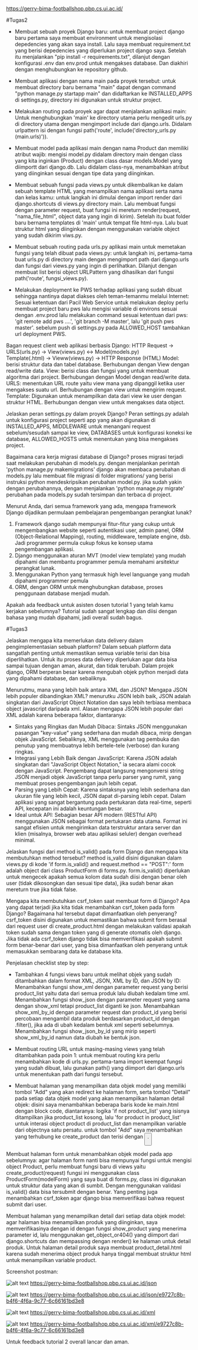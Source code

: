 https://gerry-bima-footballshop.pbp.cs.ui.ac.id/

#Tugas2

- Membuat sebuah proyek Django baru: untuk membuat project django baru pertama saya membuat environment untuk mengisolasi depedencies yang akan saya install. Lalu saya membuat requirement.txt yang berisi depedencies yang diperlukan project django saya. Setelah itu menjalankan "pip install -r requirements.txt", dilanjut dengan konfigurasi .env dan env.prod untuk mengakses database. Dan diakhiri dengan menghubungkan ke repository github.

- Membuat aplikasi dengan nama main pada proyek tersebut: untuk membuat directory baru bernama "main" dapat dengan command "python manage.py startapp main" dan didaftarkan ke INSTALLED_APPS di settings.py, directory ini digunakan untuk struktur project.

- Melakukan routing pada proyek agar dapat menjalankan aplikasi main: Untuk menghubungkan 'main' ke directory utama perlu mengedit urls.py di directory utama dengan mengimport include dari django.urls. Didalam urlpattern isi dengan fungsi path('route', include('directory_urls.py (main.urls)')).

- Membuat model pada aplikasi main dengan nama Product dan memiliki atribut wajib: mengisi model.py didalam directory main dengan class yang kita inginkan (Product) dengan class dasar models.Model yang diimportt dari django.db. Lalu didalam class-nya, menambahkan atribut yang diinginkan sesuai dengan tipe data yang diinginkan.

- Membuat sebuah fungsi pada views.py untuk dikembalikan ke dalam sebuah template HTML yang menampilkan nama aplikasi serta nama dan kelas kamu: untuk langkah ini dimulai dengan import render dari django.shortcuts di views.py directory main. Lalu membuat fungsi dengan parameter request, buat fungsi ini mereturn render(request, "nama_file_html", object data yang ingin di kirim). Setelah itu buat folder baru bernama templates di 'main' untuk tempat file html-nya. Lalu buat struktur html yang diinginkan dengan menggunakan variable object yang sudah dikirim viws.py.

- Membuat sebuah routing pada urls.py aplikasi main untuk memetakan fungsi yang telah dibuat pada views.py: untuk langkah ini, pertama-tama buat urls.py di directory main dengan mengimport path dari django.urls dan fungsi dari views.py yang ingin di perlihatkan. Dilanjut dengan membuat list berisi object URLPattern yang dihasilkan dari fungsi path('route', fungsi_views.py).

- Melakukan deployment ke PWS terhadap aplikasi yang sudah dibuat sehingga nantinya dapat diakses oleh teman-temanmu melalui Internet: Sesuai ketentuan dari Pacil Web Service untuk melakukan deploy perlu membuat project baru pws lalu mengisi variable di environs sesuai dengan .env.prod lalu melakukan command sesuai ketentuan dari pws: 'git remote add pws ....', 'git branch -M master', lalu 'git push pws master'. sebelum push di settings.py pada ALLOWED_HOST tambahkan url deployment PWS.

Bagan request client web aplikasi berbasis Django:
HTTP Request -> URLS(urls.py) -> View(views.py) <-> Model(models.py)  
Template(.html) -> Vieww(views.py) -> HTTP Response (HTML)
Model: berisi struktur data dan tabel database. Berhubungan dengan View dengan read/write data.
View: berisi class dan fungsi yang untuk membuat algoritma dari project. Berhubungan dengan Model dengan read/write data.
URLS: menentukan URL route yaitu view mana yang dipanggil ketika user mengakses suatu url. Berhubungan dengan view untuk mengirim request.
Template: Digunakan untuk menampilkan data dari view ke user dengan struktur HTML. Berhubungan dengan view untuk mengakses data object.

Jelaskan peran settings.py dalam proyek Django? Peran settings.py adalah untuk konfigurasi project seperti app yang akan digunakan di INSTALLED_APPS, MIDDLEWARE untuk menangani request sebelum/sesudah sampai ke view, DATABASES untuk konfigurasi koneksi ke database, ALLOWED_HOSTS untuk menentukan yang bisa mengakses project.

Bagaimana cara kerja migrasi database di Django? proses migrasi terjadi saat melakukan perubahan di models.py. dengan menjalankan perintah 'python manage.py makemigrations' django akan membaca perubahan di models.py lalu membuat file migrasi di folder migrations/ yang berisi instruksi python mendeskripsikan perubahan model.py. jika sudah yakin dengan perubahannya, dengan menjalankan 'python manage.py migrate' perubahan pada models.py sudah tersimpan dan terbaca di project.

Menurut Anda, dari semua framework yang ada, mengapa framework Django dijadikan permulaan pembelajaran pengembangan perangkat lunak?

1. Framework django sudah mempunyai fitur-fitur yang cukup untuk mengembangkan website seperti autentikasi user, admin panel, ORM (Object-Relational Mapping), routing, middleware, template engine, dsb. Jadi programmer permula cukup fokus ke konsep utama pengembangan aplikasi.
2. Django menggunakan aturan MVT (model view template) yang mudah dipahami dan membantu programmer pemula memahami arsitektur perangkat lunak.
3. Menggunakan Python yang termasuk high level languange yang mudah dipahami programmer pemula
4. ORM, dengan ORM untuk menghubungkan database, proses penggunaan database menjadi mudah.

Apakah ada feedback untuk asisten dosen tutorial 1 yang telah kamu kerjakan sebelumnya? Tutorial sudah sangat lengkap dan diisi dengan bahasa yang mudah dipahami, jadi overall sudah bagus.

#Tugas3

Jelaskan mengapa kita memerlukan data delivery dalam pengimplementasian sebuah platform?
Dalam sebuah platform data sangatlah penting untuk memastikan semua variable terisi dan bisa diperlihatkan. Untuk itu proses data delivery diperlukan agar data bisa sampai tujuan dengan aman, akurat, dan tidak terubah. Dalam projek django, ORM berperan besar karena mengubah objek python menjadi data yang dipahami database, dan sebaliknya.

Menurutmu, mana yang lebih baik antara XML dan JSON? Mengapa JSON lebih populer dibandingkan XML?
menurutku JSON lebih baik, JSON adalah singkatan dari JavaScript Object Notation dan saya lebih terbiasa membaca object javascript daripada xml. Alasan mengapa JSON lebih populer dari XML adalah karena beberapa faktor, diantaranya: 
- Sintaks yang Ringkas dan Mudah Dibaca: Sintaks JSON menggunakan pasangan "key-value" yang sederhana dan mudah dibaca, mirip dengan objek JavaScript. Sebaliknya, XML menggunakan tag pembuka dan penutup yang membuatnya lebih bertele-tele (verbose) dan kurang ringkas. 
- Integrasi yang Lebih Baik dengan JavaScript: Karena JSON adalah singkatan dari "JavaScript Object Notation," ia secara alami cocok dengan JavaScript. Pengembang dapat langsung mengonversi string JSON menjadi objek JavaScript tanpa perlu parser yang rumit, yang membuat proses pengembangan jauh lebih cepat.
- Parsing yang Lebih Cepat: Karena sintaksnya yang lebih sederhana dan ukuran file yang lebih kecil, JSON dapat di-parsing lebih cepat. Dalam aplikasi yang sangat bergantung pada pertukaran data real-time, seperti API, kecepatan ini adalah keuntungan besar.
- Ideal untuk API: Sebagian besar API modern (RESTful API) menggunakan JSON sebagai format pertukaran data utama. Format ini sangat efisien untuk mengirimkan data terstruktur antara server dan klien (misalnya, browser web atau aplikasi seluler) dengan overhead minimal.

Jelaskan fungsi dari method is_valid() pada form Django dan mengapa kita membutuhkan method tersebut?
method is_valid disini digunakan dalam views.py di kode 'if form.is_valid() and request.method == "POST":' form adalah object dari class ProductForm di forms.py. form.is_valid() diperlukan untuk mengecek apakah semua kolom data sudah diisi dengan benar oleh user (tidak dikosongkan dan sesuai tipe data), jika sudah benar akan mereturn true jika tidak false.

Mengapa kita membutuhkan csrf_token saat membuat form di Django? Apa yang dapat terjadi jika kita tidak menambahkan csrf_token pada form Django? Bagaimana hal tersebut dapat dimanfaatkan oleh penyerang?
csrf_token disini digunakan untuk memastikan bahwa submit form berasal dari request user di create_product.html dengan melakukan validasi apakah token sudah sama dengan token yang di generate otomatis oleh django. Jika tidak ada csrf_token django tidak bisa memverifikasi apakah submit form benar-benar dari user, yang bisa dimanfaatkan oleh penyerang untuk memasukkan sembarang data ke database kita.

Penjelasan checklist step by step:

- Tambahkan 4 fungsi views baru untuk melihat objek yang sudah ditambahkan dalam format XML, JSON, XML by ID, dan JSON by ID: Menambahkan fungsi show_xml dengan parameter request yang berisi product_list yaitu data dari semua produk lalu diubah kedalam time xml. Menambahkan fungsi show_json dengan parameter request yang sama dengan show_xml tetapi product_list diganti ke json. Menambahkan show_xml_by_id dengan parameter request dan product_id yang berisi percobaan mengambil data produk berdasarkan product_id dengan .filter(), jika ada di ubah kedalam bentuk xml seperti sebelumnya. Menambahkan fungsi show_json_by_id yang mirip seperti show_xml_by_id namun data diubah ke bentuk json.

- Membuat routing URL untuk masing-masing views yang telah ditambahkan pada poin 1: untuk membuat routing kira perlu menambahkan kode di urls.py. pertama-tama import keempat fungsi yang sudah dibuat, lalu gunakan path() yang diimport dari django.urls untuk menentukan path dari fungsi tersebut.

- Membuat halaman yang menampilkan data objek model yang memiliki tombol "Add" yang akan redirect ke halaman form, serta tombol "Detail" pada setiap data objek model yang akan menampilkan halaman detail objek: disini saya menambahkan beberapa baris kode ke main.html dengan block code, diantaranya: logika 'if not product_list' yang isisnya ditampilkan jika product_list kosong, lalu 'for product in product_list' untuk interasi object product di product_list dan menampilkan variable dari objectnya satu persatu. untuk tombol "Add" saya menambahkan <a> yang terhubung ke create_product dan terisi dengan <button>.

Membuat halaman form untuk menambahkan objek model pada app sebelumnya: agar halaman form nanti bisa mempunyai fungsi untuk mengisi object Product, perlu membuat fungsi baru di views yaitu create_product(request) fungsi ini menggunakan class ProductForm(modelForm) yang saya buat di forms.py, class ini digunakan untuk struktur data yang akan di sumbit. Dengan menggunakan validasi is_valid() data bisa tersubmit dengan benar. Yang penting juga menambahkan csrf_token agar django bisa memverifikasi bahwa request submit dari user.

Membuat halaman yang menampilkan detail dari setiap data objek model: agar halaman bisa menampilkan produk yang diinginkan, saya memverifikasinya dengan id dengan fungsi show_product yang menerima parameter id, lalu menggunakan get_object_or404() yang diimport dari django.shortcuts dan mempassing dengan render() ke halaman untuk detail produk. Untuk halaman detail produk saya membuat product_detail.html karena sudah menerima object produk hanya tinggal membuat struktur html untuk menampilkan variable product.

Screenshot postman:

![alt text](image.png)
https://gerry-bima-footballshop.pbp.cs.ui.ac.id/json

![alt text](image-1.png)
https://gerry-bima-footballshop.pbp.cs.ui.ac.id/json/e9727c8b-b4f6-4f6a-9c77-6c66161bd3e8

![alt text](image-2.png)
https://gerry-bima-footballshop.pbp.cs.ui.ac.id/xml

![alt text](image-3.png)
https://gerry-bima-footballshop.pbp.cs.ui.ac.id/xml/e9727c8b-b4f6-4f6a-9c77-6c66161bd3e8

Untuk feedback tutorial 2 overall lancar dan aman.



